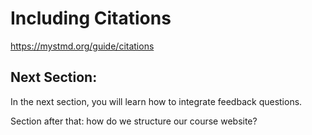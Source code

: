 # Including Citations


<https://mystmd.org/guide/citations>

## Next Section:
In the next section, you will learn how to integrate feedback questions.


Section after that: how do we structure our course website?
